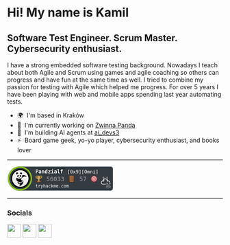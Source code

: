 Hi! My name is Kamil
=====================================================================================================================================

Software Test Engineer. Scrum Master. Cybersecurity enthusiast.
--------------------------------------------------

I have a strong embedded software testing background. Nowadays I teach about both Agile and Scrum using games and agile coaching so others can progress and have fun at the same time as well. I tried to combine my passion for testing with Agile which helped me progress. For over 5 years I have been playing with web and mobile apps spending last year automating tests.

* 🌍  I'm based in Kraków
* 🚀  I'm currently working on [Zwinna Panda](https://zwinnapanda.pl/)
* 🧠  I'm building AI agents at [ai_devs3](https://www.aidevs.pl/)
* ⚡  Board game geek, yo-yo player, cybersecurity enthusiast, and books lover
---

![tryhackme stats](https://raw.githubusercontent.com/ksenecki/ksenecki/master/assets/thm_propic.png)

<!--
badge workflow fixed, this is not needed anymore
<img src="https://tryhackme-badges.s3.amazonaws.com/Pandzialf.png" alt="TryHackMe">
-->
---

### Socials

<p align="left"> <a href="https://www.github.com/ksenecki" target="_blank" rel="noreferrer"><img src="https://raw.githubusercontent.com/danielcranney/readme-generator/main/public/icons/socials/github.svg" width="32" height="32" /></a> <a href="https://www.linkedin.com/in/kamilsenecki" target="_blank" rel="noreferrer"><img src="https://raw.githubusercontent.com/danielcranney/readme-generator/main/public/icons/socials/linkedin.svg" width="32" height="32" /></a> <a href="https://www.youtube.com/@zwinnapanda" target="_blank" rel="noreferrer"><img src="https://raw.githubusercontent.com/danielcranney/readme-generator/main/public/icons/socials/youtube.svg" width="32" height="32" /></a></p>

